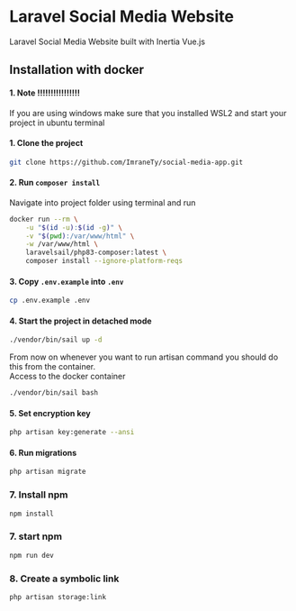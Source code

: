 # Laravel Social Media Website
Laravel Social Media Website built with Inertia Vue.js

## Installation with docker

#### 1. Note !!!!!!!!!!!!!!!!
If you are using windows make sure that you installed WSL2 and start your project in ubuntu terminal

#### 1. Clone the project
```bash
git clone https://github.com/ImraneTy/social-media-app.git
```

#### 2. Run `composer install`
Navigate into project folder using terminal and run

```bash
docker run --rm \
    -u "$(id -u):$(id -g)" \
    -v "$(pwd):/var/www/html" \
    -w /var/www/html \
    laravelsail/php83-composer:latest \
    composer install --ignore-platform-reqs
```

#### 3. Copy `.env.example` into `.env`

```bash
cp .env.example .env
```

#### 4. Start the project in detached mode

```bash
./vendor/bin/sail up -d
```
From now on whenever you want to run artisan command you should do this from the container. <br>
Access to the docker container
```bash
./vendor/bin/sail bash
```

#### 5. Set encryption key

```bash
php artisan key:generate --ansi
```

#### 6. Run migrations

```bash
php artisan migrate
```
### 7. Install npm 

```bash
npm install
```
### 7. start npm 

```bash
npm run dev
```


### 8. Create a symbolic link

```bash
php artisan storage:link
```